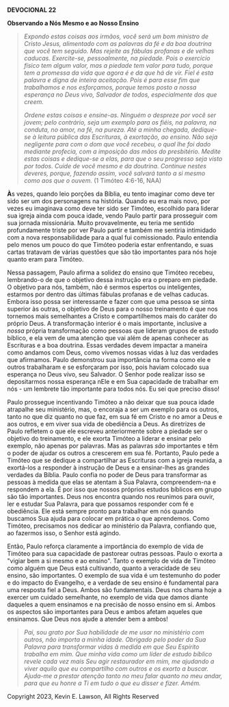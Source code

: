 **DEVOCIONAL 22**

**Observando a Nós Mesmo e ao Nosso Ensino**

> *Expondo estas coisas aos irmãos, você será um bom ministro de Cristo
> Jesus, alimentado com as palavras da fé e da boa doutrina que você tem
> seguido. Mas rejeite as fábulas profanas e de velhas caducas.
> Exercite-se, pessoalmente, na piedade. Pois o exercício físico tem
> algum valor, mas a piedade tem valor para tudo, porque tem a promessa
> da vida que agora é e da que há de vir. Fiel é esta palavra e digna de
> inteira aceitação. Pois é para esse fim que trabalhamos e nos
> esforçamos, porque temos posto a nossa esperança no Deus vivo,
> Salvador de todos, especialmente dos que creem.*
>
> *Ordene estas coisas e ensine-as. Ninguém o despreze por você ser
> jovem; pelo contrário, seja um exemplo para os fiéis, na palavra, na
> conduta, no amor, na fé, na pureza. Até a minha chegada, dedique-se à
> leitura pública das Escrituras, à exortação, ao ensino. Não seja
> negligente para com o dom que você recebeu, o qual lhe foi dado
> mediante profecia, com a imposição das mãos do presbitério. Medite
> estas coisas e dedique-se a elas, para que o seu progresso seja visto
> por todos. Cuide de você mesmo e da doutrina. Continue nestes deveres,
> porque, fazendo assim, você salvará tanto a si mesmo como aos que o
> ouvem.* (1 Timóteo 4:6-16, NAA)

**À**s vezes, quando leio porções da Bíblia, eu tento imaginar como deve
ter sido ser um dos personagens na história. Quando eu era mais novo,
por vezes eu imaginava como deve ter sido ser Timóteo, escolhido para
liderar sua igreja ainda com pouca idade, vendo Paulo partir para
prosseguir com sua jornada missionária. Muito provavelmente, eu teria me
sentido profundamente triste por ver Paulo partir e também me sentiria
intimidado com a nova responsabilidade para a qual fui comissionado.
Paulo entendia pelo menos um pouco do que Timóteo poderia estar
enfrentando, e suas cartas tratavam de várias questões que são tão
importantes para nós hoje quanto eram para Timóteo.

Nessa passagem, Paulo afirma a solidez do ensino que Timóteo recebeu,
lembrando-o de que o objetivo dessa instrução era o preparo em piedade.
O objetivo para nós, também, não é sermos espertos ou inteligentes,
estarmos por dentro das últimas fábulas profanas e de velhas caducas.
Embora isso possa ser interessante e fazer com que uma pessoa se sinta
superior às outras, o objetivo de Deus para o nosso treinamento é que
nos tornemos mais semelhantes a Cristo e compartilhemos mais do caráter
do próprio Deus. A transformação interior é o mais importante, inclusive
a *nossa* própria transformação como pessoas que lideram grupos de
estudo bíblico, e ela vem de uma atenção que vai além de apenas conhecer
as Escrituras e a boa doutrina. Essas verdades devem impactar a maneira
como andamos com Deus, como vivemos nossas vidas à luz das verdades que
afirmamos. Paulo demonstrou sua importância na forma como ele e outros
trabalharam e se esforçaram por isso, pois haviam colocado sua esperança
no Deus vivo, seu Salvador. O Senhor pode realizar isso se depositarmos
nossa esperança nEle e em Sua capacidade de trabalhar em nós - um
lembrete tão importante para todos nós. Eu sei que preciso disso!

Paulo prossegue incentivando Timóteo a não deixar que sua pouca idade
atrapalhe seu ministério, mas, o encoraja a ser um exemplo para os
outros, tanto no que diz quanto no que faz, em sua fé em Cristo e no
amor a Deus e aos outros, e em viver sua vida de obediência a Deus. As
diretrizes de Paulo refletem o que ele escreveu anteriormente sobre a
piedade ser o objetivo do treinamento, e ele exorta Timóteo a liderar e
ensinar pelo exemplo, não apenas por palavras. Mas as palavras *são*
importantes e têm o poder de ajudar os outros a crescerem em sua fé.
Portanto, Paulo pede a Timóteo que se dedique a compartilhar as
Escrituras com a igreja reunida, a exortá-los a responder à instrução de
Deus e a ensinar-lhes as grandes verdades da Bíblia. Paulo confia no
poder de Deus para transformar as pessoas à medida que elas se atentam à
Sua Palavra, compreendem-na e respondem a ela. É por isso que nossos
próprios estudos bíblicos em grupo são tão importantes. Deus nos
encontra quando nos reunimos para ouvir, ler e estudar Sua Palavra, para
que possamos responder com fé e obediência. Ele está sempre pronto para
trabalhar em nós quando buscamos Sua ajuda para colocar em prática o que
aprendemos. Como Timóteo, precisamos nos dedicar ao ministério da
Palavra, confiando que, ao fazermos isso, o Senhor está agindo.

Então, Paulo reforça claramente a importância do exemplo de vida de
Timóteo para sua capacidade de pastorear outras pessoas. Paulo o exorta
a "vigiar bem a si mesmo e ao ensino". Tanto o exemplo de vida de
Timóteo como alguém que Deus está cultivando, quanto a veracidade de seu
ensino, são importantes. O exemplo de sua vida é um testemunho do poder
e do impacto do Evangelho, e a verdade de seu ensino é fundamental para
uma resposta fiel a Deus. Ambos são fundamentais. Deus nos chama hoje a
exercer um cuidado semelhante, no exemplo de vida que damos diante
daqueles a quem ensinamos e na precisão de nosso ensino em si. Ambos os
aspectos são importantes para Deus e ambos afetam aqueles que ensinamos.
Que Deus nos ajude a atender bem a ambos!

> *Pai, sou grato por Sua habilidade de me usar no ministério com
> outros, não importa a minha idade. Obrigado pelo poder da Sua Palavra
> para transformar vidas à medida em que Seu Espírito trabalha em mim.
> Que minha vida como um líder de estudo bíblico revele cada vez mais
> Seu agir restaurador em mim, me ajudando a viver aquilo que eu
> compartilho com outros e os exorto a buscar. Ajuda-me a prestar
> atenção tanto no meu falar quanto no meu andar, para que eu honre a Ti
> em tudo o que eu disser e fizer. Amém.*

Copyright 2023, Kevin E. Lawson, All Rights Reserved
